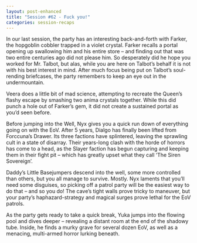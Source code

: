 ```yaml
---
layout: post-enhanced
title: "Session #62 - Fuck you!"
categories: session-recaps
---
```


In our last session, the party has an interesting back-and-forth with Farker, the hopgoblin cobbler trapped in a violet crystal. Farker recalls a portal opening up swallowing him and his entire store – and finding out that was two entire centuries ago did not please him. So desperately did he hope you worked for Mr. Talbot, but alas, while you are here on Talbot’s behalf it is not with his best interest in mind. After much focus being put on Talbot’s soul-rending briefcases, the party remembers to keep an eye out in the undermountain.

Veera does a little bit of mad science, attempting to recreate the Queen’s flashy escape by smashing two anima crystals together. While this did punch a hole out of Farker’s gem, it did not create a sustained portal as you’d seen before.

Before jumping into the Well, Nyx gives you a quick run down of everything going on with the EoV. After 5 years, Dialgo has finally been lifted from Forccuna’s Drawer. Its three factions have splintered, leaving the sprawling cult in a state of disarray. Their years-long clash with the horde of horrors has come to a head, as the Slayer faction has begun capturing and keeping them in their fight pit – which has greatly upset what they call ‘The Siren Sovereign’.

Daddy’s Little Basejumpers descend into the well, some more controlled than others, but you all manage to survive. Mostly. Nyx laments that you’ll need some disguises, so picking off a patrol party will be the easiest way to do that – and so you do! The cave’s tight walls prove tricky to maneuver, but your party’s haphazard-strategy and magical surges prove lethal for the EoV patrols.

As the party gets ready to take a quick break, Yuka jumps into the flowing pool and dives deeper – revealing a distant room at the end of the shadowy tube. Inside, he finds a murky grave for several dozen EoV, as well as a menacing, multi-armed horror lurking beneath.
